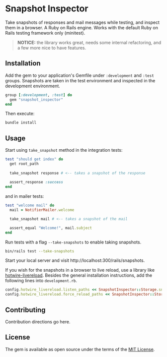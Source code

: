 # Snapshot Inspector

Take snapshots of responses and mail messages while testing, and inspect them in a browser. A Ruby on Rails engine. Works with the default Ruby on Rails testing framework only (minitest).

> **NOTICE:** the library works great, needs some internal refactoring, and a few more nice to have features.

## Installation
Add the gem to your application's Gemfile under `:development` and `:test` groups. Snapshots are taken in the test environment and inspected in the development environment.

```ruby
group [:development, :test] do
  gem "snapshot_inspector"
end
```

Then execute:
```bash
bundle install
```

## Usage

Start using `take_snapshot` method in the integration tests:

```ruby
test "should get index" do
  get root_path
  
  take_snapshot response # <-- takes a snapshot of the response
  
  assert_response :success
end
```

and in mailer tests:

```ruby
test "welcome mail" do
  mail = NotifierMailer.welcome

  take_snapshot mail # <-- takes a snapshot of the mail

  assert_equal "Welcome!", mail.subject
end
```

Run tests with a flag `--take-snapshots` to enable taking snapshots.

```bash
bin/rails test --take-snapshots
```

Start your local server and visit http://localhost:300/rails/snapshots.

If you wish for the snapshots in a browser to live reload, use a library like [hotwire-livereload](https://github.com/kirillplatonov/hotwire-livereload).
Besides the general installation instructions, add the following lines into `development.rb`.

```ruby
config.hotwire_livereload.listen_paths << SnapshotInspector::Storage.snapshots_directory
config.hotwire_livereload.force_reload_paths << SnapshotInspector::Storage.snapshots_directory
```

## Contributing
Contribution directions go here.

## License
The gem is available as open source under the terms of the [MIT License](https://opensource.org/licenses/MIT).
